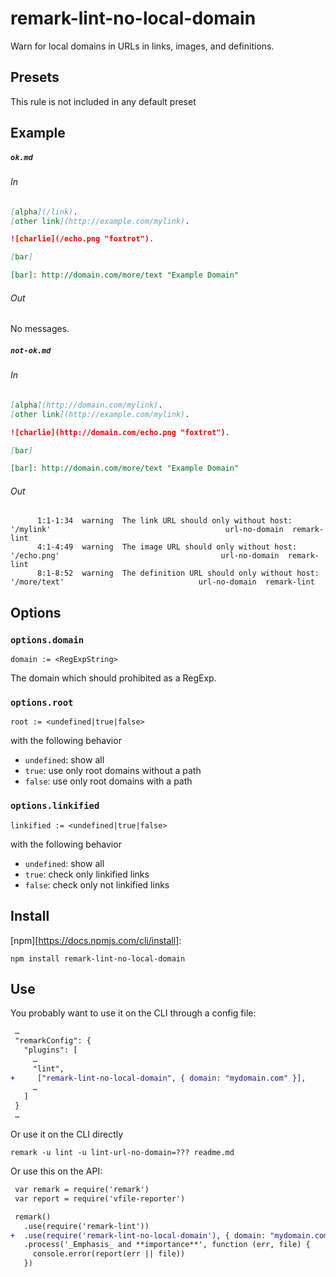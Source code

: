 # remark-lint-no-local-domain

Warn for local domains in URLs in links, images, and definitions.

## Presets

This rule is not included in any default preset

## Example

##### `ok.md`

###### In

```markdown
[alpha](/link).
[other link](http://example.com/mylink).

![charlie](/echo.png "foxtrot").

[bar]

[bar]: http://domain.com/more/text "Example Domain"
```

###### Out

No messages.

##### `not-ok.md`

###### In

```markdown
[alpha](http://domain.com/mylink).
[other link](http://example.com/mylink).

![charlie](http://domain.com/echo.png "foxtrot").

[bar]

[bar]: http://domain.com/more/text "Example Domain"
```

###### Out

```text
      1:1-1:34  warning  The link URL should only without host: '/mylink'                                       url-no-domain  remark-lint
      4:1-4:49  warning  The image URL should only without host: '/echo.png'                                    url-no-domain  remark-lint
      8:1-8:52  warning  The definition URL should only without host: '/more/text'                              url-no-domain  remark-lint
```

## Options

### `options.domain`

`domain := <RegExpString>`

The domain which should prohibited as a RegExp.

### `options.root`

`root := <undefined|true|false>`

with the following behavior
      
- `undefined`: show all
- `true`: use only root domains without a path
- `false`: use only root domains with a path

### `options.linkified`

`linkified := <undefined|true|false>`

with the following behavior
      
- `undefined`: show all
- `true`: check only linkified links
- `false`: check only not linkified links

## Install

[npm][https://docs.npmjs.com/cli/install]:

```shell
npm install remark-lint-no-local-domain
```

## Use

You probably want to use it on the CLI through a config file:

```diff
 …
 "remarkConfig": {
   "plugins": [
     …
     "lint",
+     ["remark-lint-no-local-domain", { domain: "mydomain.com" }],
     …
   ]
 }
 …
```

Or use it on the CLI directly

```shell
remark -u lint -u lint-url-no-domain=??? readme.md
```

Or use this on the API:

```diff
 var remark = require('remark')
 var report = require('vfile-reporter')

 remark()
   .use(require('remark-lint'))
+  .use(require('remark-lint-no-local-domain'), { domain: "mydomain.com" })
   .process('_Emphasis_ and **importance**', function (err, file) {
     console.error(report(err || file))
   })
```
